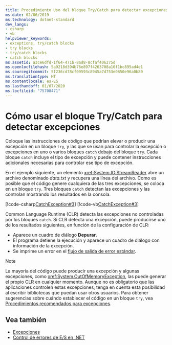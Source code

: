```yaml
---
title: Procedimiento Uso del bloque Try/Catch para detectar excepciones
ms.date: 02/06/2019
ms.technology: dotnet-standard
dev_langs:
- csharp
- vb
helpviewer_keywords:
- exceptions, try/catch blocks
- try blocks
- try/catch blocks
- catch blocks
ms.assetid: a3ce6dfd-1f64-471b-8ad8-8cfaf406275d
ms.openlocfilehash: 5a9218d394b76e897f4263708a10f1bc895ad4e1
ms.sourcegitcommit: 5f236cd78cf09593c8945a7d753e0850e96a0b80
ms.translationtype: HT
ms.contentlocale: es-ES
ms.lasthandoff: 01/07/2020
ms.locfileid: "75708471"
---
```

# <a name="how-to-use-the-trycatch-block-to-catch-exceptions"></a>Cómo usar el bloque Try/Catch para detectar excepciones

Coloque las instrucciones de código que podrían elevar o producir una excepción en un bloque `try`, y las que se usan para controlar la excepción o excepciones en uno o varios bloques `catch` debajo del bloque `try`. Cada bloque `catch` incluye el tipo de excepción y puede contener instrucciones adicionales necesarias para controlar ese tipo de excepción.

En el ejemplo siguiente, un elemento <xref:System.IO.StreamReader> abre un archivo denominado *data.txt* y recupera una línea del archivo. Como es posible que el código genere cualquiera de las tres excepciones, se coloca en un bloque `try`. Tres bloques `catch` detectan las excepciones y las controlan mostrando los resultados en la consola.

[!code-csharp[CatchException#3](~/samples/snippets/csharp/VS_Snippets_CLR/CatchException/CS/catchexception2.cs#3)]
[!code-vb[CatchException#3](~/samples/snippets/visualbasic/VS_Snippets_CLR/CatchException/VB/catchexception2.vb#3)]

Common Language Runtime (CLR) detecta las excepciones no controladas por los bloques `catch`. Si CLR detecta una excepción, puede producirse uno de los resultados siguientes, en función de la configuración de CLR:

- Aparece un cuadro de diálogo **Depurar**.
- El programa detiene la ejecución y aparece un cuadro de diálogo con información de la excepción.
- Se imprime un error en el [flujo de salida de error estándar](xref:System.Console.Error).

> [!NOTE]
> La mayoría del código puede producir una excepción y algunas excepciones, como <xref:System.OutOfMemoryException>, las puede generar el propio CLR en cualquier momento. Aunque no es obligatorio que las aplicaciones controlen estas excepciones, tenga en cuenta esta posibilidad al escribir bibliotecas que puedan usar otros usuarios. Para obtener sugerencias sobre cuándo establecer el código en un bloque `try`, vea [Procedimientos recomendados para excepciones](best-practices-for-exceptions.md).

## <a name="see-also"></a>Vea también

- [Excepciones](index.md)
- [Control de errores de E/S en .NET](../io/handling-io-errors.md)

